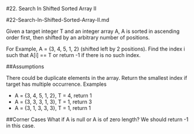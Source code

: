 #22. Search In Shifted Sorted Array II

#22-Search-In-Shifted-Sorted-Array-II.md

Given a target integer T and an integer array A, A is sorted in ascending order first, then shifted by an arbitrary number of positions.

For Example, A = {3, 4, 5, 1, 2} (shifted left by 2 positions). Find the index i such that A[i] == T or return -1 if there is no such index.

##Assumptions

There could be duplicate elements in the array.
Return the smallest index if target has multiple occurrence. 
Examples

+ A = {3, 4, 5, 1, 2}, T = 4, return 1
+ A = {3, 3, 3, 1, 3}, T = 1, return 3
+ A = {3, 1, 3, 3, 3}, T = 1, return 1

##Corner Cases
What if A is null or A is of zero length? We should return -1 in this case.
